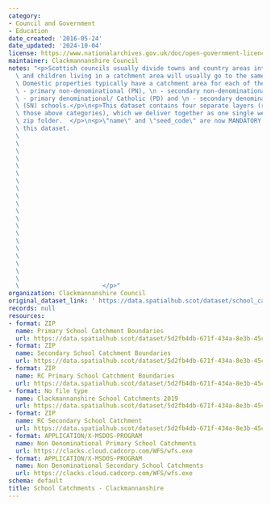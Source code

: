 ```yaml
---
category:
- Council and Government
- Education
date_created: '2016-05-24'
date_updated: '2024-10-04'
license: https://www.nationalarchives.gov.uk/doc/open-government-licence/version/3/
maintainer: Clackmannanshire Council
notes: "<p>Scottish councils usually divide towns and country areas into catchments\
  \ and children living in a catchment area will usually go to the same local school.\
  \ Domestic properties typically have a catchment area for each of their local:\n\
  \ - primary non-denominational (PN), \n - secondary non-denominational (SN), \n\
  \ - primary denominational/ Catholic (PD) and \n - secondary denominational/ Catholic\
  \ (SN) schools.</p>\n<p>This dataset contains four separate layers (representing\
  \ those above categories), which we deliver together as one single web service or\
  \ zip folder.  </p>\n<p>\"name\" and \"seed_code\" are now MANDATORY fields for\
  \ this dataset.                                                                \
  \                                                                              \
  \                                                                              \
  \                                                                              \
  \                                                                              \
  \                                                                              \
  \                                                                              \
  \                                                                              \
  \                                                                              \
  \                                                                              \
  \                                                                              \
  \                                                                              \
  \                                                                              \
  \                                                                              \
  \                                                                              \
  \                                                                              \
  \                                                                              \
  \                                                                              \
  \                                                                              \
  \                                                                              \
  \                                                                              \
  \                       </p>"
organization: Clackmannanshire Council
original_dataset_link: ' https://data.spatialhub.scot/dataset/school_catchments-cl'
records: null
resources:
- format: ZIP
  name: Primary School Catchment Boundaries
  url: https://data.spatialhub.scot/dataset/5d2fb4db-671f-434a-8e3b-45c75c68c213/resource/47a396a4-6de9-4dda-b981-cb846d6c304a/download/primary-school-catchments.zip
- format: ZIP
  name: Secondary School Catchment Boundaries
  url: https://data.spatialhub.scot/dataset/5d2fb4db-671f-434a-8e3b-45c75c68c213/resource/4f05cc00-90c3-44c0-8208-fd1c46bae3b8/download/secondary-school-catchments.zip
- format: ZIP
  name: RC Primary School Catchment Boundaries
  url: https://data.spatialhub.scot/dataset/5d2fb4db-671f-434a-8e3b-45c75c68c213/resource/7685a32a-c887-45a3-b218-d2b581c93c2a/download/rc_primary_school_catch.zip
- format: No file type
  name: Clackmannanshire School Catchments 2019
  url: https://data.spatialhub.scot/dataset/5d2fb4db-671f-434a-8e3b-45c75c68c213/resource/9979e994-c54f-414f-975b-1fd914293dc7/download/school-catchments-2019.gpkg
- format: ZIP
  name: RC Secondary School Catchment
  url: https://data.spatialhub.scot/dataset/5d2fb4db-671f-434a-8e3b-45c75c68c213/resource/ac4954da-2c50-4eca-bf0a-a07e9cf7055d/download/st-modans-rc-clacks.zip
- format: APPLICATION/X-MSDOS-PROGRAM
  name: Non Denominational Primary School Catchments
  url: https://clacks.cloud.cadcorp.com/WFS/wfs.exe
- format: APPLICATION/X-MSDOS-PROGRAM
  name: Non Denominational Secondary School Catchments
  url: https://clacks.cloud.cadcorp.com/WFS/wfs.exe
schema: default
title: School Catchments - Clackmannanshire
---
```

